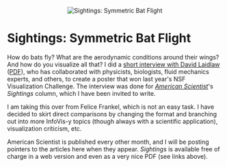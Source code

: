 <p align="center"><img src="https://media.eagereyes.org/media/2008/Sightings-BatFlight.jpg" border="0" alt="Sightings: Symmetric Bat Flight" /></p>

# Sightings: Symmetric Bat Flight

How do bats fly? What are the aerodynamic conditions around their wings? And how do you visualize all that? I did a <a href="http://www.americanscientist.org/issues/pub/2008/4/symmetric-bat-flight">short interview with David Laidlaw</a> (<a href="http://amsciadmin.eresources.com/libraries/documents/2008631226116815-2008-07KosaraSightings.pdf">PDF</a>), who has collaborated with physicists, biologists, fluid mechanics experts, and others, to create a poster that won last year's NSF Visualization Challenge. The interview was done for <a href="http://www.americanscientist.org/"><em>American Scientist</em></a>'s <em>Sightings</em> column, which I have been invited to write.

I am taking this over from Felice Frankel, which is not an easy task. I have decided to skirt direct comparisons by changing the format and branching out into more InfoVis-y topics (though always with a scientific application), visualization criticism, etc.

American Scientist is published every other month, and I will be posting pointers to the articles here when they appear. <em>Sightings</em> is available free of charge in a web version and even as a very nice PDF (see links above).
